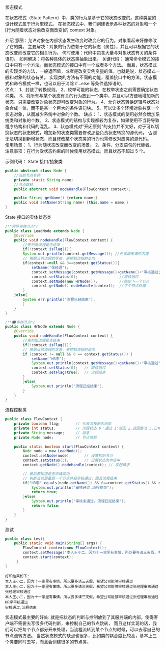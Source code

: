 状态模式

在状态模式（State Pattern）中，类的行为是基于它的状态改变的。这种类型的设计模式属于行为型模式。
在状态模式中，我们创建表示各种状态的对象和一个[行为随着状态对象改变而改变]的 context 对象。

介绍
意图：允许对象在内部状态发生改变时改变它的行为，对象看起来好像修改了它的类。
主要解决：对象的行为依赖于它的状态（属性），并且可以根据它的状态改变而改变它的相关行为。
何时使用：代码中包含大量与对象状态有关的条件语句。
如何解决：将各种具体的状态类抽象出来。
关键代码：
    通常命令模式的接口中只有一个方法。而状态模式的接口中有一个或者多个方法。
    而且，状态模式的实现类的方法，一般返回值，或者是改变实例变量的值。也就是说，状态模式一般和对象的状态有关。
    实现类的方法有不同的功能，覆盖接口中的方法。状态模式和命令模式一样，也可以用于消除 if...else 等条件选择语句。  
优点： 
    1、封装了转换规则。 
    2、枚举可能的状态，在枚举状态之前需要确定状态种类。 
    3、将所有与某个状态有关的行为放到一个类中，并且可以方便地增加新的状态，只需要改变对象状态即可改变对象的行为。 
    4、允许状态转换逻辑与状态对象合成一体，而不是某一个巨大的条件语句块。 
    5、可以让多个环境对象共享一个状态对象，从而减少系统中对象的个数。
缺点： 
    1、状态模式的使用必然会增加系统类和对象的个数。 
    2、状态模式的结构与实现都较为复杂，如果使用不当将导致程序结构和代码的混乱。 
    3、状态模式对"开闭原则"的支持并不太好，对于可以切换状态的状态模式，增加新的状态类需要修改那些负责状态转换的源代码，
       否则无法切换到新增状态，而且修改某个状态类的行为也需修改对应类的源代码。       
使用场景： 
    1、行为随状态改变而改变的场景。 
    2、条件、分支语句的代替者。   
注意事项：在行为受状态约束的时候使用状态模式，而且状态不超过 5 个。

示例代码：
State 接口/抽象类
```java
public abstract class Node {
    //当前节点名称
    private static String name;
    //节点跳转
    public abstract void nodeHandle(FlowContext context);

    public String getName() {return name;}
    public void setName(String name) {this.name = name;}  
}
```

State 接口的实体状态类
```java
/**领导审核节点*/
public class LeadNode extends Node {
    @Override
    public void nodeHandle(FlowContext context) {
        //先判断流程是否结束
        if(!context.isFlag()){
        System.out.println(context.getMessage()); //先读取申请的内容
        // 根据当前流程的状态，来控制流程的走向
        if(context!=null && 3==context.getStatus()){
            setName("张经理");
            context.setMessage(context.getMessage()+getName()+"审核通过;");
            context.setStatus(0);                   //审核通过
            context.setNode(new HrNode());          //指定下一个节点
            context.getNode().nodeHandle(context);  //下个节点处理
        }
    }else{
        System.err.println("流程已经结束");
        }
    }
}

/**HR审核节点*/
public class HrNode extends Node {
    @Override
    public void nodeHandle(FlowContext context) {
        //先判断流程是否结束
        if(!context.isFlag()){
        // 根据当前流程的状态，来控制流程的走向
        if (context != null && 0 == context.getStatus()) {
            setName("HR李");
            System.out.println(context.getMessage()+getName()+"审核通过");
            context.setStatus(0);   // 审核通过
            context.setFlag(true);  // 流程结束
        }
        }else{
            System.out.println("流程已经结束");
        }
    }
}
```

流程控制类
```java
public class FlowContext {
    private boolean flag;       // 代表流程是否结束
    private int status;         // 流程状态 0：通过 1:驳回 2.退回整改 3.已申请
    private String message;     // 消息
    private Node node;          // 节点信息
 
    public static boolean start(FlowContext context) {
        Node node = new LeadNode();
        context.setNode(node);      // 设置初始节点
        context.setStatus(3);       // 设置状态为申请中
        context.getNode().nodeHandle(context); // 发起请求

        // 最后要知道是否申请成功
        // 判断当前是最后一个节点并且审核通过，而且流程结束
        if("HR李".equals(node.getName()) && 0==context.getStatus() && context.isFlag()){
            System.out.println("审核通过,流程结束");
            return true;
        }else{
            System.out.println("审核未通过，流程已经结束");
            return false;
        }
    }
}
```

测试
```java
public class test{
    public static void main(String[] args) {
        FlowContext context=new FlowContext();
        context.setMessage("本人王小二，因为十一家里有事情，所以要多请三天假，希望公司能够审核通过");
        context.start(context); 
     }
}
```
```text
打印结果如下:
本人王小二，因为十一家里有事情，所以要多请三天假，希望公司能够审核通过
本人王小二，因为十一家里有事情，所以要多请三天假，希望公司能够审核通过张经理审核通过 张经理审核通过
本人王小二，因为十一家里有事情，所以要多请三天假，希望公司能够审核通过张经理审核通过 HR李审核通过
审核通过,流程结束
```

状态模式最主要的好处:
   就是把状态的判断与控制放到了其服务端的内部，使得客户端不需要去写很多代码判断，来控制自己的节点跳转，
   而且这样实现的话，我们可以把每个节点都分开来处理，当流程流转到某个节点的时候，可以去写自己的节点流转方法。
当然状态模式的缺点也很多，比如类的耦合度比较高，基本上三个类要同时去写，而且会创建很多的节点类。
